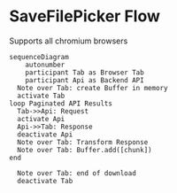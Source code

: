 # SaveFilePicker Flow

Supports all chromium browsers

```mermaid
sequenceDiagram
	autonumber
	participant Tab as Browser Tab
	participant Api as Backend API
  Note over Tab: create Buffer in memory
  activate Tab
loop Paginated API Results
  Tab->>Api: Request
  activate Api
  Api->>Tab: Response
  deactivate Api
  Note over Tab: Transform Response
  Note over Tab: Buffer.add([chunk])
end

  Note over Tab: end of download
  deactivate Tab
```
